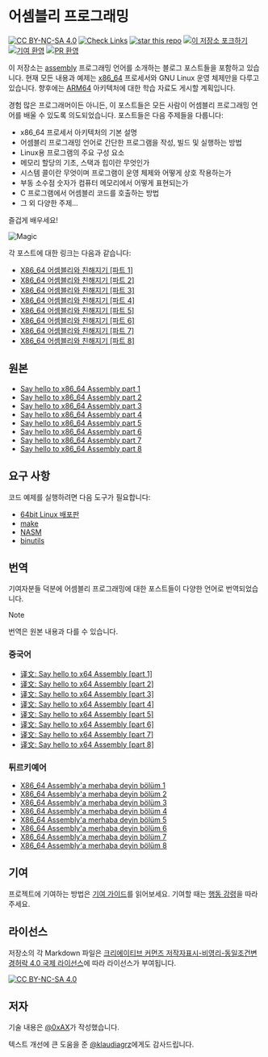 # 어셈블리 프로그래밍

[![CC BY-NC-SA 4.0][cc-by-nc-sa-shield]][cc-by-nc-sa] [![Check Links](https://github.com/0xAX/asm/actions/workflows/link-check.yaml/badge.svg)](https://github.com/0xAX/asm/actions/workflows/link-check.yaml) [![star this repo](https://badgen.net/github/stars/0xAX/asm)](https://github.com/0xAX/asm) [![이 저장소 포크하기](https://badgen.net/github/forks/0xAX/asm)](https://github.com/0xAX/asm/fork) [![기여 환영](https://img.shields.io/badge/contributions-welcome-brightgreen.svg?style=flat)](https://github.com/0xAX/asm/issues)  [![PR 환영](https://img.shields.io/badge/PRs-welcome-brightgreen.svg?style=flat-square)](https://makeapullrequest.com) 

이 저장소는 [assembly](https://en.wikipedia.org/wiki/Assembly_language) 프로그래밍 언어를 소개하는 블로그 포스트들을 포함하고 있습니다. 현재 모든 내용과 예제는 [x86_64](https://en.wikipedia.org/wiki/X86-64) 프로세서와 GNU Linux 운영 체제만을 다루고 있습니다. 향후에는 [ARM64](https://en.wikipedia.org/wiki/AArch64) 아키텍처에 대한 학습 자료도 게시할 계획입니다.

경험 많은 프로그래머이든 아니든, 이 포스트들은 모든 사람이 어셈블리 프로그래밍 언어를 배울 수 있도록 의도되었습니다. 포스트들은 다음 주제들을 다룹니다:

- x86_64 프로세서 아키텍처의 기본 설명
- 어셈블리 프로그래밍 언어로 간단한 프로그램을 작성, 빌드 및 실행하는 방법
- Linux용 프로그램의 주요 구성 요소
- 메모리 할당의 기초, 스택과 힙이란 무엇인가
- 시스템 콜이란 무엇이며 프로그램이 운영 체제와 어떻게 상호 작용하는가
- 부동 소수점 숫자가 컴퓨터 메모리에서 어떻게 표현되는가
- C 프로그램에서 어셈블리 코드를 호출하는 방법
- 그 외 다양한 주제...

즐겁게 배우세요!

![Magic](/content/assets/asm-introduction.png)

각 포스트에 대한 링크는 다음과 같습니다:

  * [X86_64 어셈블리와 친해지기 [파트 1]](https://github.com/maldron0309/asm/blob/korean/content/ko_asm_1.md)
  * [X86_64 어셈블리와 친해지기 [파트 2]](https://github.com/maldron0309/asm/blob/korean/content/ko_asm_2.md)
  * [X86_64 어셈블리와 친해지기 [파트 3]](https://github.com/maldron0309/asm/blob/korean/content/ko_asm_3.md)
  * [X86_64 어셈블리와 친해지기 [파트 4]](https://github.com/maldron0309/asm/blob/korean/content/ko_asm_4.md)
  * [X86_64 어셈블리와 친해지기 [파트 5]](https://github.com/maldron0309/asm/blob/korean/content/ko_asm_5.md)
  * [X86_64 어셈블리와 친해지기 [파트 6]](https://github.com/maldron0309/asm/blob/korean/content/ko_asm_6.md)
  * [X86_64 어셈블리와 친해지기 [파트 7]](https://github.com/maldron0309/asm/blob/korean/content/ko_asm_7.md)
  * [X86_64 어셈블리와 친해지기 [파트 8]](https://github.com/maldron0309/asm/blob/korean/content/ko_asm_8.md)

## 원본 

  * [Say hello to x86_64 Assembly part 1](https://github.com/0xAX/asm/blob/master/content/asm_1.md)
  * [Say hello to x86_64 Assembly part 2](https://github.com/0xAX/asm/blob/master/content/asm_2.md)
  * [Say hello to x86_64 Assembly part 3](https://github.com/0xAX/asm/blob/master/content/asm_3.md)
  * [Say hello to x86_64 Assembly part 4](https://github.com/0xAX/asm/blob/master/content/asm_4.md)
  * [Say hello to x86_64 Assembly part 5](https://github.com/0xAX/asm/blob/master/content/asm_5.md)
  * [Say hello to x86_64 Assembly part 6](https://github.com/0xAX/asm/blob/master/content/asm_6.md)
  * [Say hello to x86_64 Assembly part 7](https://github.com/0xAX/asm/blob/master/content/asm_7.md)
  * [Say hello to x86_64 Assembly part 8](https://github.com/0xAX/asm/blob/master/content/asm_8.md)

## 요구 사항

코드 예제를 실행하려면 다음 도구가 필요합니다:

- [64bit Linux 배포판](https://en.wikipedia.org/wiki/Linux_distribution)
- [make](https://www.gnu.org/software/make/)
- [NASM](https://nasm.us/)
- [binutils](https://www.gnu.org/software/binutils/)

## 번역

기여자분들 덕분에 어셈블리 프로그래밍에 대한 포스트들이 다양한 언어로 번역되었습니다.

> [!Note] 
> 번역은 원본 내용과 다를 수 있습니다.

### 중국어

  * [译文: Say hello to x64 Assembly [part 1]](https://github.com/time-river/vvl.me/blob/master/source/_posts/translation-Say-hello-to-x64-Assembly-part-1.md)
  * [译文: Say hello to x64 Assembly [part 2]](https://github.com/time-river/vvl.me/blob/master/source/_posts/translation-Say-hello-to-x64-Assembly-part-2.md)
  * [译文: Say hello to x64 Assembly [part 3]](https://github.com/time-river/vvl.me/blob/master/source/_posts/translation-Say-hello-to-x64-Assembly-part-3.md)
  * [译文: Say hello to x64 Assembly [part 4]](https://github.com/time-river/vvl.me/blob/master/source/_posts/translation-Say-hello-to-x64-Assembly-part-4.md)
  * [译文: Say hello to x64 Assembly [part 5]](https://github.com/time-river/vvl.me/blob/master/source/_posts/translation-Say-hello-to-x64-Assembly-part-5.md)
  * [译文: Say hello to x64 Assembly [part 6]](https://github.com/time-river/vvl.me/blob/master/source/_posts/translation-Say-hello-to-x64-Assembly-part-6.md)
  * [译文: Say hello to x64 Assembly [part 7]](https://github.com/time-river/vvl.me/blob/master/source/_posts/translation-Say-hello-to-x64-Assembly-part-7.md)
  * [译文: Say hello to x64 Assembly [part 8]](https://github.com/time-river/vvl.me/blob/master/source/_posts/translation-Say-hello-to-x64-Assembly-part-8.md)

### 튀르키예어

  * [X86_64 Assembly'a merhaba deyin bölüm 1](https://github.com/furkanonder/asm/blob/master/bolumler/1.md)
  * [X86_64 Assembly'a merhaba deyin bölüm 2](https://github.com/furkanonder/asm/blob/master/bolumler/2.md)
  * [X86_64 Assembly'a merhaba deyin bölüm 3](https://github.com/furkanonder/asm/blob/master/bolumler/3.md)
  * [X86_64 Assembly'a merhaba deyin bölüm 4](https://github.com/furkanonder/asm/blob/master/bolumler/4.md)
  * [X86_64 Assembly'a merhaba deyin bölüm 5](https://github.com/furkanonder/asm/blob/master/bolumler/5.md)
  * [X86_64 Assembly'a merhaba deyin bölüm 6](https://github.com/furkanonder/asm/blob/master/bolumler/6.md)
  * [X86_64 Assembly'a merhaba deyin bölüm 7](https://github.com/furkanonder/asm/blob/master/bolumler/7.md)
  * [X86_64 Assembly'a merhaba deyin bölüm 8](https://github.com/furkanonder/asm/blob/master/bolumler/8.md)

## 기여 

프로젝트에 기여하는 방법은 [기여 가이드](./CONTRIBUTING.md)를 읽어보세요. 기여할 때는 [행동 강령](./CODE_OF_CONDUCT.md)을 따라주세요.

## 라이선스

저장소의 각 Markdown 파일은
[크리에이티브 커먼즈 저작자표시-비영리-동일조건변경허락 4.0 국제 라이선스][cc-by-nc-sa]에 따라 라이선스가 부여됩니다.

[![CC BY-NC-SA 4.0][cc-by-nc-sa-image]][cc-by-nc-sa]

[cc-by-nc-sa]: https://creativecommons.org/licenses/by-nc-sa/4.0/
[cc-by-nc-sa-image]: https://licensebuttons.net/l/by-nc-sa/4.0/88x31.png
[cc-by-nc-sa-shield]: https://img.shields.io/badge/License-CC%20BY--NC--SA%204.0-lightgrey.svg

## 저자

기술 내용은 [@0xAX](https://x.com/0xAX)가 작성했습니다.

텍스트 개선에 큰 도움을 준 [@klaudiagrz](https://github.com/klaudiagrz)에게도 감사드립니다.
